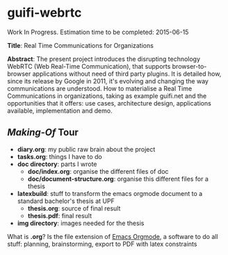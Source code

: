 # guifi-webrtc

Work In Progress. Estimation time to be completed: 2015-06-15

**Title**: Real Time Communications for Organizations

**Abstract**: The present project introduces the disrupting technology WebRTC (Web Real-Time Communication), that supports browser-to-browser applications without need of third party plugins. It is detailed how, since its release by Google in 2011, it's evolving and changing the way communications are understood. How to materialise a Real Time Communications in organizations, taking as example guifi.net and the opportunities that it offers: use cases, architecture design, applications available, implementation and demo.

## *Making-Of* Tour
- **diary.org**: my public raw brain about the project
- **tasks.org**: things I have to do
- **doc directory**: parts I wrote
  - **doc/index.org**: organise the different files of doc
  - **doc/document-structure.org**: organise this different files for a thesis
- **latexbuild**: stuff to transform the emacs orgmode document to a standard bachelor's thesis at UPF
  - **thesis.org**: source of final result
  - **thesis.pdf**: final result
- **img directory**: images needed for the thesis
 
What is **.org**? Is the file extension of [Emacs Orgmode](http://orgmode.org), a software to do all stuff: planning, brainstorming, export to PDF with latex constraints
